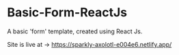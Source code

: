 # Basic-Form-ReactJs
A basic 'form' template, created using React Js.

Site is live at -> https://sparkly-axolotl-e004e6.netlify.app/

